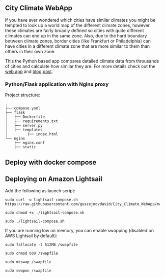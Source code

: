 ## City Climate WebApp

If you have ever wondered which cities have similar climates you might be tempted to look up a world map of the different climate zones, however these climates are fairly broadly defined so cities with quite different climates can end up in the same zone. Also, due to the hard boundary between climate zones, border cities (like Frankfurt or Philadelphia) can have cities in a different climate zone that are more similar to them than others in their own zone. 

This the Python based app compares detailed climate data from throusands of cities and calculate how similar they are. For more details check out the [web app](http://www.david-guszejnov.com/climate_app) and [blog post](https://medium.com/@guszejnov.david/data-science-based-climate-zones-24fd5085d24).

### Python/Flask application with Nginx proxy

Project structure:
```
.
├── compose.yaml
├── flask
│   ├── Dockerfile
│   ├── requirements.txt
│   ├── server.py
│   ├── templates
│         ├── index.html
└── nginx
    ├── nginx.conf
    ├── static
```

## Deploy with docker compose

## Deploying on Amazon Lightsail
Add the following as launch script:
```
sudo curl -o lightsail-compose.sh https://raw.githubusercontent.com/guszejnovdavid/City_Climate_WebApp/main/lightsail_compose.sh

sudo chmod +x ./lightsail-compose.sh

sudo ./lightsail-compose.sh
```
If you are running low on memory, you can enable swapping (disabled on AWS Lightsail by default):
```
sudo fallocate -l 512MB /swapfile

sudo chmod 600 /swapfile

sudo mkswap /swapfile

sudo swapon /swapfile
```

